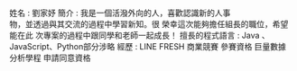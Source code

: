 # 
姓名 : 劉家妤
簡介 : 
       我是一個活潑外向的人，喜歡認識新的人事                           
       物，並透過與其交流的過程中學習新知。很
       榮幸這次能夠擔任組長的職位，希望能在此 
       次專案的過程中跟同學和老師一起成長！
擅長的程式語言 : 
       Java 、 JavaScript、Python部分涉略
經歷 :
       LINE FRESH 商業競賽 參賽資格
       巨量數據分析學程 申請同意資格
